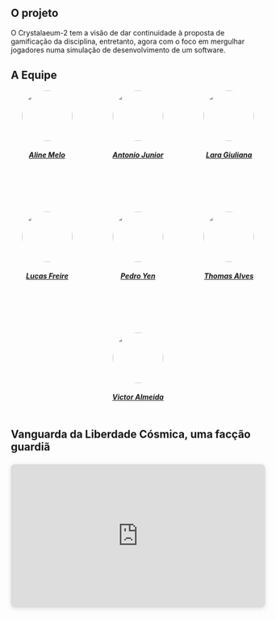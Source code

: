 ## O projeto

O Crystalaeum-2 tem a visão de dar continuidade à proposta de gamificação da disciplina, entretanto, agora com o foco em mergulhar jogadores numa simulação de desenvolvimento de um software.

## A Equipe

<center>

<div style="display: flex; flex-direction: row; gap: 80px; flex-wrap: wrap; justify-content: center;" >
    <div>
        <a href="https://github.com/aline-melo">
                <img style="border-radius: 50%;"         src="https://github.com/aline-melo.png" width="100px;"/>
                <h5 class="text-center">Aline Melo</h5>
        </a>
    </div>
    <div>
        <a href="https://github.com/antonioleaojr">
                <img style="border-radius: 50%;"   src="https://github.com/antonioleaojr.png" width="100px;"/>
                <h5 class="text-center">Antonio Junior</h5>
        </a>
    </div>
    <div>
        <a href="https://github.com/gravelylara">
                <img style="border-radius: 50%;"         src="https://github.com/gravelylara.png" width="100px;"/>
                <h5 class="text-center">Lara Giuliana</h5>
        </a>
    </div>
    <div>
        <a href="https://github.com/AguionStryke">
                <img style="border-radius: 50%;"         src="https://github.com/AguionStryke.png" width="100px;"/>
                <h5 class="text-center">Lucas Freire</h5>
        </a>
    </div>
    <div>
        <a href="https://github.com/pedroyen21">
                <img style="border-radius: 50%;"         src="https://github.com/pedroyen21.png" width="100px;"/>
                <h5 class="text-center">Pedro Yen</h5>
        </a>
    </div>
    <div>
        <a href="https://github.com/thmasq">
                <img style="border-radius: 50%;"         src="https://github.com/thmasq.png" width="100px;"/>
                <h5 class="text-center">Thomas Alves</h5>
        </a>
    </div>
    <div>
        <a href="https://github.com/aqela-batata-alt">
                <img style="border-radius: 50%;"         src="https://github.com/aqela-batata-alt.png" width="100px;"/>
                <h5 class="text-center">Victor Almeida</h5>
        </a>
    </div>
</div>
    
</center>

## Vanguarda da Liberdade Cósmica, uma facção guardiã


<div style="position: relative; width: 100%; height: 0; padding-top: 56.2500%;
 padding-bottom: 0; box-shadow: 0 2px 8px 0 rgba(63,69,81,0.16); margin-top: 1.6em; margin-bottom: 0.9em; overflow: hidden;
 border-radius: 8px; will-change: transform;">
  <iframe loading="lazy" style="position: absolute; width: 100%; height: 100%; top: 0; left: 0; border: none; padding: 0;margin: 0;"
    src="https://www.canva.com/design/DAGAh-HAtuo/uq8f4f9GRbftPmYt-XOUAQ/view?embed" allowfullscreen="allowfullscreen" allow="fullscreen">
  </iframe>
</div>
